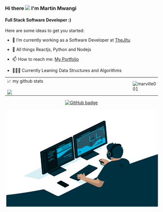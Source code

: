 <!-- [Marville001](https://raw.githubusercontent.com/marville001/marville001/main/marville001.png) -->
### Hi there <img src="https://user-images.githubusercontent.com/5679180/79618120-0daffb80-80be-11ea-819e-d2b0fa904d07.gif" width="27px"> I'm Martin Mwangi

#### Full Stack Software Developer :)

Here are some ideas to get you started:

- 🔭 I’m currently working as a Software Developer at [TheJItu](https://thejitu.com/)
- 🌱 All things Reactjs, Python and Nodejs

- 📫 How to reach me: [My Portfolio](https://thereactivedeveloper.com/)
- 👨🏽‍💻 Currently Leaning Data Structures and Algorithms

<center>
  <table>
  <tr>
      <td>
        📈 my github stats
        <p>
        <img width="400px" align="left" src="https://github-readme-stats.vercel.app/api?username=marville001&count_private=true&show_icons=true&theme=dark&layout=compact" />
        </p>
    </td>
      <td><img width="400px" src="https://github-readme-streak-stats.herokuapp.com/?user=marville001&theme=dark" alt="marville001" /></td>      
  </tr>   
  </table>
</center>
   
<p align="center">
  <a href="https://github.com/marville001?tab=followers">
    <img src="https://img.shields.io/github/followers/marville001?label=Followers&logo=GitHub&style=for-the-badge" alt="GitHub badge" />
  </a>
</p>

<img align="right" alt="GIF" src="https://github.com/marville001/marville001/blob/master/code.gif?raw=true" width="500" height="320" />

<!-- 
[![My Github activity graph](https://activity-graph.herokuapp.com/graph?username=marville001&theme=github-dark&hide_border=true)](https://github.com/marville001)
-->

<!-- [![DigitalOcean Referral Badge](https://web-platforms.sfo2.cdn.digitaloceanspaces.com/WWW/Badge%201.svg)](https://www.digitalocean.com/?refcode=f51bc18eb7c2&utm_campaign=Referral_Invite&utm_medium=Referral_Program&utm_source=badge) -->
